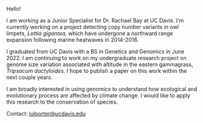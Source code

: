 Hello! 

I am working as a Junior Specialist for Dr. Rachael Bay at UC Davis. I'm currently working on a project detecting copy number variants
in owl limpets, *Lottia gigantea*, which have undergone a northward range expansion following marine heatwaves in 2014-2016. 

I graduated from UC Davis with a BS in Genetics and Genomics in June 2022. I am continuing to work on my undergraduate research project on genome size variation associated with altitude in the eastern gammagrass, *Tripsacum dactyloides*. I hope to publish a paper on this work within the next couple years. 

I am broadly interested in using genomics to understand how ecological and evolutionary process are affected by climate change. I would like to apply this research to the conservation of species. 

Contact: julporter@ucdavis.edu 

<!---
juliannaporter/juliannaporter is a ✨ special ✨ repository because its `README.md` (this file) appears on your GitHub profile.
You can click the Preview link to take a look at your changes.
--->
